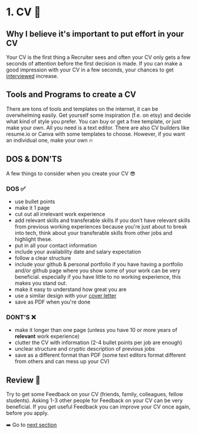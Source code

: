 # 1. CV :pencil:


## Why I believe it's important to put effort in your CV
Your CV is the first thing a Recruiter sees and often your CV only gets a few seconds of attention before the first decision is made.
If you can make a good impression with your CV in a few seconds, your chances to get [interviewed](/5_INTERVIEW_PREP) increase.


## Tools and Programs to create a CV

There are tons of tools and templates on the internet, it can be overwhelming easily. Get yourself some inspiration (f.e. on etsy) and
decide what kind of style you prefer. You can buy or get a free template, or just make your own.
All you need is a text editor.
There are also CV builders like resume.io or Canva with some templates to choose. 
However, if you want an individual one, make your own :fire:


## DOS & DON'TS

A few things to consider when you create your CV :sunglasses:

### DOS :white_check_mark:

+ use bullet points
+ make it 1 page
+ cut out all irrelevant work experience
+ add relevant skills and transferable skills
  if you don't have relevant skills from previous working experiences because you're just about
  to break into tech, think about your transferable skills from other jobs and highlight these.
+ put in all your contact information
+ include your availability date and salary expectation
+ follow a clear structure
+ include your github & personal portfolio if you have
  having a portfolio and/or github page where you show some of your work
  can be very beneficial. especially if you have little to no working experience, this makes
  you stand out.
+ make it easy to understand how great you are
+ use a similar design with your [cover letter](/4_COVER_LETTER)
+ save as PDF when you're done

### DONT'S :x:

+ make it longer than one page (unless you have 10 or more years of **relevant** work experience)
+ clutter the CV with information (2-4 bullet points per job are enough)
+ unclear structure and cryptic description of previous jobs
+ save as a different format than PDF (some text editors format different from others and can mess up your CV)


## Review :repeat_one:

Try to get some Feedback on your CV (friends, family, colleagues, fellow students). Asking 1-3 other people
for Feedback on your CV can be very beneficial. If you get useful Feedback you can improve your CV once again, before you apply.


:arrow_right: Go to [next section](/3_RESEARCH)